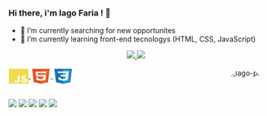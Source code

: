 ### Hi there, i'm Iago Faria ! 👋

- 🔭 I’m currently searching for new opportunites
- 🌱 I’m currently learning front-end tecnologys  (HTML, CSS, JavaScript)

<div align="center">
  <a href="https://github.com/Iagoufaria">
  <img height="160em" src="https://github-readme-stats.vercel.app/api?username=Iagoufaria&show_icons=true&theme=dark&include_all_commits=true&count_private=true"/>
  <img height="160em" src="https://github-readme-stats.vercel.app/api/top-langs/?username=Iagoufaria&layout=compact&langs_count=7&theme=dark"/>
</div>
<div style="display: inline_block"><br>
  <img align="center" alt="Iago-Js" height="30" width="40" src="https://raw.githubusercontent.com/devicons/devicon/master/icons/javascript/javascript-plain.svg">
  <img align="center" alt="Iago-HTML" height="30" width="40" src="https://raw.githubusercontent.com/devicons/devicon/master/icons/html5/html5-original.svg">
  <img align="center" alt="Iago-CSS" height="30" width="40" src="https://raw.githubusercontent.com/devicons/devicon/master/icons/css3/css3-original.svg">
  <img align="right" alt="Iago-pic" height="150" style="border-radius:50px;" src="https://cdn.discordapp.com/attachments/315274706338971650/902206621281833030/download20211001114455.png">
</div>
  
  ##
  
  <div> 
  <a href="https://www.youtube.com/channel/UCbxdNXZmmrSoqlSSDEuCI4g" target="_blank"><img src="https://img.shields.io/badge/YouTube-FF0000?style=for-the-badge&logo=youtube&logoColor=white"></a>
  <a href="https://instagram.com/iagoufaria" target="_blank"><img src="https://img.shields.io/badge/-Instagram-%23E4405F?style=for-the-badge&logo=instagram&logoColor=white"></a>
 	<a href="https://www.twitch.tv/heanix" target="_blank"><img src="https://img.shields.io/badge/Twitch-9146FF?style=for-the-badge&logo=twitch&logoColor=white"></a>
  <a href = "mailto:contatoiagofaria@gmail.com" target="_blank"><img src="https://img.shields.io/badge/-Gmail-%23333?style=for-the-badge&logo=gmail&logoColor=white" ></a>
  <a href="https://www.linkedin.com/in/iagoufaria/" target="_blank"><img src="https://img.shields.io/badge/-LinkedIn-%230077B5?style=for-the-badge&logo=linkedin&logoColor=white" target="_blank"></a> 
 
 
</div>
  








